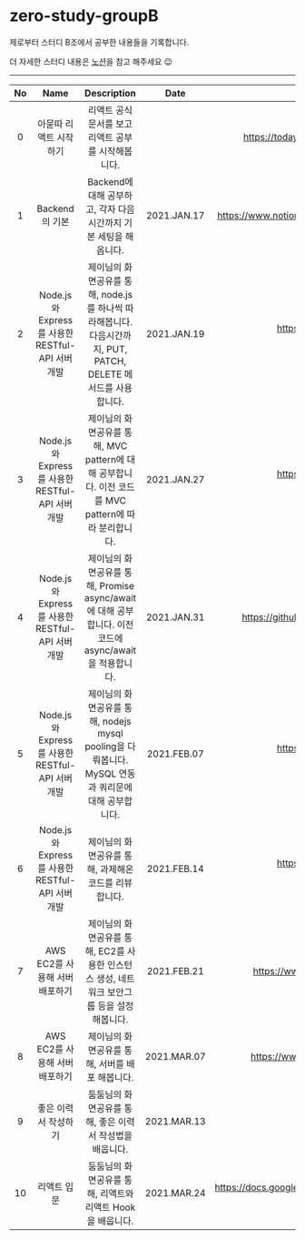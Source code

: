# zero-study-groupB

제로부터 스터디 B조에서 공부한 내용들을 기록합니다.

더 자세한 스터디 내용은
[노션](https://www.notion.so/Zero-Study-6012b240023142a8a2c0024479c5acef)을 참고
해주세요 😉

---

| No  |                       Name                        |                                                  Description                                                   |    Date     |                                           etc.                                           |
| :-: | :-----------------------------------------------: | :------------------------------------------------------------------------------------------------------------: | :---------: | :--------------------------------------------------------------------------------------: |
|  0  |                  아묻따 리액트 시작하기                  |                       리액트 공식문서를 보고 리액트 공부를 시작해봅니다.                     |  |        https://today-i-learned-khaki.vercel.app/docs#/React/Getting-start-react         |
|  1  |                  Backend의 기본                   |                       Backend에 대해 공부하고, 각자 다음 시간까지 기본 세팅을 해옵니다.                        | 2021.JAN.17 |        https://www.notion.so/210117-Restful-API-7a4881ad56444cd386f24f83856c131c         |
|  2  | Node.js 와 Express를 사용한 RESTful-API 서버 개발 | 제이님의 화면공유를 통해, node.js를 하나씩 따라해봅니다. 다음시간까지, PUT, PATCH, DELETE 메서드를 사용합니다. | 2021.JAN.19 |   https://www.notion.so/210123-Node-js-and-Express-1-b1beb14938844a53af22299d779458b7    |
|  3  | Node.js 와 Express를 사용한 RESTful-API 서버 개발 |      제이님의 화면공유를 통해, MVC pattern에 대해 공부합니다. 이전 코드를 MVC pattern에 따라 분리합니다.       | 2021.JAN.27 |   https://www.notion.so/210127-Node-js-and-Express-2-fff7c2a90c764920886e972389b262ee    |
|  4  | Node.js 와 Express를 사용한 RESTful-API 서버 개발 |    제이님의 화면공유를 통해, Promise async/await 에 대해 공부합니다. 이전 코드에 async/await 을 적용합니다.    | 2021.JAN.31 |          https://github.com/cottonpup/zero-study-groupB/tree/main/NodeJs-study           |
|  5  | Node.js 와 Express를 사용한 RESTful-API 서버 개발 |      제이님의 화면공유를 통해, nodejs mysql pooling을 다뤄봅니다. MySQL 연동과 쿼리문에 대해 공부합니다.       | 2021.FEB.07 |   https://www.notion.so/210207-Node-js-and-Express-5-9ae03e6576104515be2290c26023e73c    |
|  6  | Node.js 와 Express를 사용한 RESTful-API 서버 개발 |                             제이님의 화면공유를 통해, 과제해온 코드를 리뷰합니다.                              | 2021.FEB.14 |   https://www.notion.so/210214-Node-js-and-Express-6-9a3a9e5f3c9e4ca0b1c98ceeb8225201    |
|  7  |          AWS EC2를 사용해 서버 배포하기           |          제이님의 화면공유를 통해, EC2를 사용한 인스턴스 생성, 네트워크 보안그룹 등을 설정 해봅니다.           | 2021.FEB.21 |                https://www.notion.so/AWS-4d7e941723d9499da1c61d1a5f2eb32f                |
|  8  |          AWS EC2를 사용해 서버 배포하기           |                                제이님의 화면공유를 통해, 서버를 배포 해봅니다.                                 | 2021.MAR.07 |                https://www.notion.so/AWS-159e3e317e644610a1146a83235e9ac0                |
|  9  |               좋은 이력서 작성하기                |                            둠둠님의 화면공유를 통해, 좋은 이력서 작성법을 배웁니다.                            | 2021.MAR.13 |                                 링크를 통해 이력서 공유                                  |
| 10  |                    리액트 입문                    |                           둠둠님의 화면공유를 통해, 리액트와 리액트 Hook을 배웁니다.                           | 2021.MAR.24 | https://docs.google.com/presentation/d/1ELXSrM4CGXf7HxaxbgG1VadyDB9P5WM_C-skFp0FIzM/edit |
